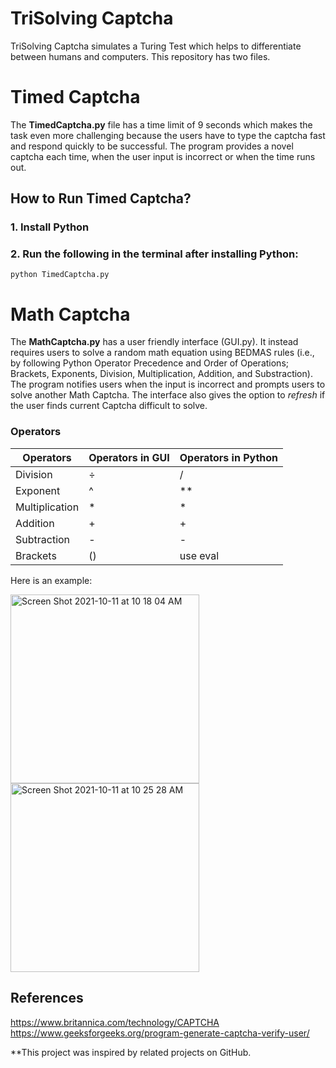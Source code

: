 # TriSolving Captcha

TriSolving Captcha simulates a Turing Test which helps to differentiate between humans and computers. This repository has two files. 


# Timed Captcha
The <b>TimedCaptcha.py</b> file has a time limit of 9 seconds which makes the task even more challenging because the users have to type the captcha fast and respond quickly to be successful. The program provides a novel captcha each time, when the user input is incorrect or when the time runs out. 

## How to Run Timed Captcha?
### 1. Install Python 
### 2. Run the following in the terminal after installing Python:
```
python TimedCaptcha.py
```


# Math Captcha 
The <b>MathCaptcha.py</b> has a user friendly interface (GUI.py). It instead requires users to solve a random math equation using BEDMAS rules (i.e., by following Python Operator Precedence and Order of Operations; Brackets, Exponents, Division, Multiplication, Addition, and Substraction). The program notifies users when the input is incorrect and prompts users to solve another Math Captcha. The interface also gives the option to <i>refresh</i> if the user finds current Captcha difficult to solve.<br> 

### Operators
| Operators | Operators in GUI | Operators in Python | 
------------- | ------------- | -------------
| Division | ÷ | / |
| Exponent | ^ | ** | 
| Multiplication | * | * | 
| Addition | + | + | 
| Subtraction | - | - | 
| Brackets | () | use eval | 

Here is an example: <br> 

<img width="302" alt="Screen Shot 2021-10-11 at 10 18 04 AM" src="https://user-images.githubusercontent.com/55750079/136805930-f6175734-d77c-480b-ae25-457c8460f21d.png"> 
<img width="302" alt="Screen Shot 2021-10-11 at 10 25 28 AM" src="https://user-images.githubusercontent.com/55750079/136807101-79b32ba4-a3d6-4687-974c-8073cca38af4.png">



## References
https://www.britannica.com/technology/CAPTCHA <br>
https://www.geeksforgeeks.org/program-generate-captcha-verify-user/

**This project was inspired by related projects on GitHub.

